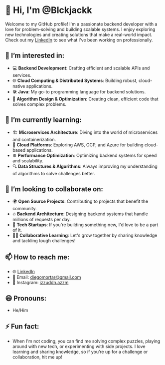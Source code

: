 # 👋 Hi, I'm @Blckjackk

Welcome to my GitHub profile! I'm a passionate backend developer with a love for problem-solving and building scalable systems. I enjoy exploring new technologies and creating solutions that make a real-world impact. Check out my [LinkedIn](https://www.linkedin.com/in/izzuddn-azzm) to see what I've been working on professionally.

## 👀 I’m interested in:
- 💻 **Backend Development**: Crafting efficient and scalable APIs and services.
- 🌐 **Cloud Computing & Distributed Systems**: Building robust, cloud-native applications.
- 🛠 **Java**: My go-to programming language for backend solutions.
- 🔄 **Algorithm Design & Optimization**: Creating clean, efficient code that solves complex problems.

## 🌱 I’m currently learning:
- 🏗 **Microservices Architecture**: Diving into the world of microservices and containerization.
- 🚀 **Cloud Platforms**: Exploring AWS, GCP, and Azure for building cloud-based applications.
- ⚙️ **Performance Optimization**: Optimizing backend systems for speed and scalability.
- 🔍 **Data Structures & Algorithms**: Always improving my understanding of algorithms to solve challenges better.

## 💞️ I’m looking to collaborate on:
- 🌍 **Open Source Projects**: Contributing to projects that benefit the community.
- 🔥 **Backend Architecture**: Designing backend systems that handle millions of requests per day.
- 🤝 **Tech Startups**: If you're building something new, I'd love to be a part of it.
- 🧑‍💻 **Collaborative Learning**: Let's grow together by sharing knowledge and tackling tough challenges!

## 📫 How to reach me:
- 🌐 [LinkedIn](https://www.linkedin.com/in/izzuddn-azzm)
- 📧 Email: [diegomortar@gmail.com](mailto:diegomortar@gmail.com)
- 📸 Instagram: [izzuddn.azzm](https://www.instagram.com/izzuddn.azzm)


## 😄 Pronouns:
- He/Him

## ⚡ Fun fact:
- When I'm not coding, you can find me solving complex puzzles, playing around with new tech, or experimenting with side projects. I love learning and sharing knowledge, so if you’re up for a challenge or collaboration, hit me up!

<!---
Blckjackk/Blckjackk is a ✨ special ✨ repository because its `README.md` (this file) appears on your GitHub profile.
You can click the Preview link to take a look at your changes.
--->
